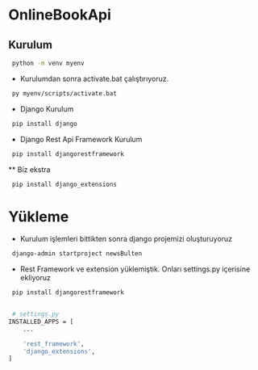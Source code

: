 # OnlineBookApi
## Kurulum

```bash
 python -m venv myenv
```
* Kurulumdan sonra activate.bat çalıştırıyoruz. 

```bash
 py myenv/scripts/activate.bat
```
* Django Kurulum
```bash
 pip install django
```

* Django Rest Api Framework Kurulum
```bash
 pip install djangorestframework
```


** Biz ekstra
```bash
 pip install django_extensions
```
# Yükleme

* Kurulum işlemleri bittikten sonra django projemizi oluşturuyoruz

```bash
 django-admin startproject newsBulten
```

* Rest Framework ve extension yüklemiştik. Onları settings.py içerisine ekliyoruz
```bash
 pip install djangorestframework


 # settings.py
INSTALLED_APPS = [
    ...

    'rest_framework',
    'django_extensions',
]

